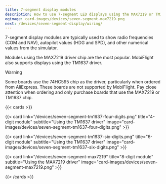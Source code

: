 ```yaml
---
title: 7-segment display modules
description: How to use 7-segment LED displays using the MAX7219 or TM1637 driver with MobiFlight.
ogimage: card-images/devices/seven-segment-max7219.png
next: /devices/seven-segment-display/wiring/
---
```


7-segment display modules are typically used to show radio frequencies (COM and NAV), autopilot values (HDG and SPD), and other numerical values from the simulator.

Modules using the MAX7219 driver chip are the most popular. MobiFlight also supports displays using the TM1637 driver.

> [!WARNING]
> Some boards use the 74HC595 chip as the driver, particularly when ordered from AliExpress. These boards are not supported by MobiFlight. Pay close attention when ordering and only purchase boards that use the MAX7219 or TM1637 chip.

{{< cards >}}

{{< card link="/devices/seven-segment-tm1637-four-digits.png" title="4-digit module" subtitle="Using the TM1637 driver" image="card-images/devices/seven-segment-tm1637-four-digits.png" >}}

{{< card link="/devices/seven-segment-tm1637-six-digits.png" title="6-digit module" subtitle="Using the TM1637 driver" image="card-images/devices/seven-segment-tm1637-six-digits.png" >}}

{{< card link="/devices/seven-segment-max7219" title="8-digit module" subtitle="Using the MAX7219 driver" image="card-images/devices/seven-segment-max7219.png" >}}

{{< /cards >}}
